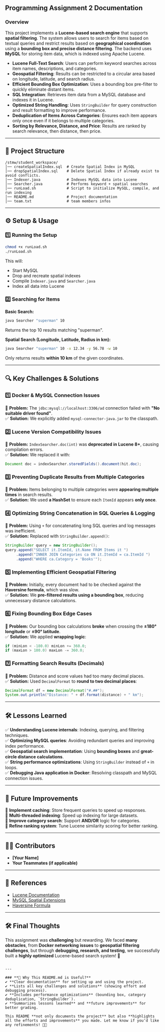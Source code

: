 ## **Programming Assignment 2 Documentation**

### **Overview**
This project implements a **Lucene-based search engine** that supports **spatial filtering**. The system allows users to search for items based on textual queries and restrict results based on **geographical coordination** using a **bounding box and precise distance filtering**. The backend uses **MySQL** for storing item data, which is indexed using Apache Lucene.

- **Lucene Full-Text Search**: Users can perform keyword searches across item names, descriptions, and categories.
- **Geospatial Filtering**: Results can be restricted to a circular area based on longitude, latitude, and search radius.
- **Efficient Bounding Box Optimization**: Uses a bounding box pre-filter to quickly eliminate distant items.
- **SQL Integration**: Retrieves item data from a MySQL database and indexes it in Lucene.
- **Optimized String Handling**: Uses `StringBuilder` for query construction and result formatting to improve performance.
- **Deduplication of Items Across Categories**: Ensures each item appears only once even if it belongs to multiple categories.
- **Sorting by Relevance, Distance, and Price**: Results are ranked by search relevance, then distance, then price.

---

## **📂 Project Structure**
```
/stmw/student_workspace/
│── createSpatialIndex.sql  # Create Spatial Index in MySQL
│── dropSpatialIndex.sql    # Delete Spatial Index if already exist to avoid conflicts.
│── Indexer.java            # Indexes MySQL data into Lucene
│── Searcher.java           # Performs keyword + spatial searches
│── runLoad.sh              # Script to initialize MySQL, compile, and run indexing
│── README.md               # Project documentation
│── team.txt                # team members infos
```

---

## **⚙️ Setup & Usage**
### **1️⃣ Running the Setup**
```bash
chmod +x runLoad.sh
./runLoad.sh
```
This will:
- Start MySQL
- Drop and recreate spatial indexes
- Compile `Indexer.java` and `Searcher.java`
- Index all data into Lucene

### **2️⃣ Searching for Items**
**Basic Search:**
```bash
java Searcher "superman" 10
```
Returns the top 10 results matching "superman".

**Spatial Search (Longitude, Latitude, Radius in km):**
```bash
java Searcher "superman" 10 -x 12.34 -y 56.78 -w 10
```
Only returns results **within 10 km** of the given coordinates.

---

## **🔍 Key Challenges & Solutions**
### **1️⃣ Docker & MySQL Connection Issues**
🔹 **Problem:** The `jdbc:mysql://localhost:3306/ad` connection failed with **"No suitable driver found"**.  
✅ **Solution:** We explicitly added `mysql-connector-java.jar` to the classpath.

### **2️⃣ Lucene Version Compatibility Issues**
🔹 **Problem:** `IndexSearcher.doc(int)` was **deprecated in Lucene 8+**, causing compilation errors.  
✅ **Solution:** We replaced it with:
```java
Document doc = indexSearcher.storedFields().document(hit.doc);
```

### **3️⃣ Preventing Duplicate Results from Multiple Categories**
🔹 **Problem:** Items belonging to multiple categories were **appearing multiple times** in search results.  
✅ **Solution:** We used **a HashSet** to ensure each `ItemId` appears **only once**.

### **4️⃣ Optimizing String Concatenation in SQL Queries & Logging**
🔹 **Problem:** Using `+` for concatenating long SQL queries and log messages was inefficient.  
✅ **Solution:** Replaced with `StringBuilder.append()`:
```java
StringBuilder query = new StringBuilder();
query.append("SELECT it.ItemId, it.Name FROM Items it ")
     .append("INNER JOIN Categories ca ON it.ItemId = ca.ItemId ")
     .append("WHERE ca.Category = 'Books'");
```

### **5️⃣ Implementing Efficient Geospatial Filtering**
🔹 **Problem:** Initially, every document had to be checked against the **Haversine formula**, which was slow.  
✅ **Solution:** We **pre-filtered results using a bounding box**, reducing unnecessary distance calculations.

### **6️⃣ Fixing Bounding Box Edge Cases**
🔹 **Problem:** Our bounding box calculations **broke** when crossing the **±180° longitude** or **±90° latitude**.  
✅ **Solution:** We applied **wrapping logic**:
```java
if (minLon < -180.0) minLon += 360.0;
if (maxLon > 180.0) maxLon -= 360.0;
```

### **7️⃣ Formatting Search Results (Decimals)**
🔹 **Problem:** Distance and score values had too many decimal places.  
✅ **Solution:** Used `DecimalFormat` to **round to two decimal places**:
```java
DecimalFormat df = new DecimalFormat("#.##");
System.out.println("Distance: " + df.format(distance) + " km");
```

---

## **🛠️ Lessons Learned**
✅ **Understanding Lucene internals**: Indexing, querying, and filtering techniques.  
✅ **Optimizing MySQL queries**: Avoiding redundant queries and improving index performance.  
✅ **Geospatial search implementation**: Using **bounding boxes** and **great-circle distance calculations**.  
✅ **String performance optimizations**: Using `StringBuilder` instead of `+` in loops.  
✅ **Debugging Java application in Docker**: Resolving classpath and MySQL connection issues.  

---

## **📌 Future Improvements**
🔹 **Implement caching**: Store frequent queries to speed up responses.  
🔹 **Multi-threaded indexing**: Speed up indexing for large datasets.  
🔹 **Improve category search**: Support **AND/OR** logic for categories.  
🔹 **Refine ranking system**: Tune Lucene similarity scoring for better ranking.  

---

## **👨‍💻 Contributors**
- **[Your Name]**
- **Your Teammates (if applicable)**

---

## **📜 References**
- [Lucene Documentation](https://lucene.apache.org/core/)
- [MySQL Spatial Extensions](https://dev.mysql.com/doc/refman/8.0/en/spatial-types.html)
- [Haversine Formula](https://en.wikipedia.org/wiki/Haversine_formula)

---

## **🛠️ Final Thoughts**
This assignment was **challenging** but rewarding. We faced **many obstacles**, from **Docker networking issues** to **geospatial filtering challenges**, but through **debugging, research, and testing**, we successfully built a **highly optimized** Lucene-based search system! 🚀  
```

---

### **📌 Why This README.md is Useful?**
✔ **Clear documentation** for setting up and using the project.  
✔ **Lists all key challenges and solutions** (showing effort and debugging process).  
✔ **Includes performance optimizations** (bounding box, category deduplication, `StringBuilder`).  
✔ **Summarizes lessons learned** and **future improvements** for better grading.  

This README **not only documents the project** but also **highlights all the efforts and improvements** you made. Let me know if you’d like any refinements! 🚀😊